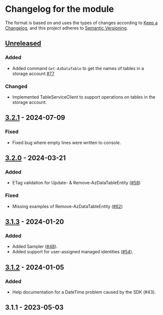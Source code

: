 # Changelog for the module

The format is based on and uses the types of changes according to [Keep a Changelog](https://keepachangelog.com/en/1.0.0/), and this project adheres to [Semantic Versioning](https://semver.org/spec/v2.0.0.html).

## [Unreleased]

### Added

- Added command `Get-AzDataTable` to get the names of tables in a storage account [#77](https://github.com/PalmEmanuel/AzBobbyTables/issues/77)

### Changed

- Implemented TableServiceClient to support operations on tables in the storage account.

## [3.2.1] - 2024-07-09

### Fixed

-   Fixed bug where empty lines were written to console.

## [3.2.0] - 2024-03-21

### Added

-   ETag validation for Update- & Remove-AzDataTableEntity ([#58](https://github.com/PalmEmanuel/AzBobbyTables/issues/58))

### Fixed

-   Missing examples of Remove-AzDataTableEntity ([#62](https://github.com/PalmEmanuel/AzBobbyTables/issues/62))

## [3.1.3] - 2024-01-20

### Added

-   Added Sampler ([#48](https://github.com/PalmEmanuel/AzBobbyTables/issues/48)).
-   Added support for user-assigned managed identities ([#54](https://github.com/PalmEmanuel/AzBobbyTables/issues/54)).

## [3.1.2] - 2024-01-05

### Added

-   Help documentation for a DateTime problem caused by the SDK (#43).

## 3.1.1 - 2023-05-03

[Unreleased]: https://github.com/PalmEmanuel/AzBobbyTables/compare/v3.2.1...HEAD

[3.2.1]: https://github.com/PalmEmanuel/AzBobbyTables/compare/v3.2.0...v3.2.1

[3.2.0]: https://github.com/PalmEmanuel/AzBobbyTables/compare/v3.1.3...v3.2.0

[3.1.3]: https://github.com/PalmEmanuel/AzBobbyTables/compare/v3.1.2...v3.1.3

[3.1.2]: https://github.com/PalmEmanuel/AzBobbyTables/compare/d854153aca6c5cce35a123deb86653a0d3289b07...v3.1.2
